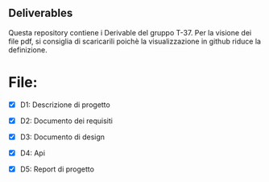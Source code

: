 ## Deliverables

Questa repository contiene i Derivable del gruppo T-37.
Per la visione dei file pdf, si consiglia di scaricarili poichè la visualizzazione in github riduce la definizione.


# File:
- [x] D1: Descrizione di progetto 
- [x] D2: Documento dei requisiti
- [X] D3: Documento di design
- [X] D4: Api
- [X] D5: Report di progetto





